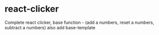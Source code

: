 # react-clicker
Complete react clicker, base function - (add a numbers, reset a numbers, subtract a numbers) also add base-template
